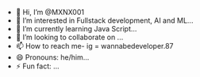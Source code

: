 - 👋 Hi, I’m @MXNX001
- 👀 I’m interested in Fullstack development, AI and ML...
- 🌱 I’m currently learning Java Script...
- 💞️ I’m looking to collaborate on ...
- 📫 How to reach me- ig = wannabedeveloper.87
- 😄 Pronouns: he/him...
- ⚡ Fun fact: ...

<!---
MXNX001/MXNX001 is a ✨ special ✨ repository because its `README.md` (this file) appears on your GitHub profile.
You can click the Preview link to take a look at your changes.
--->
